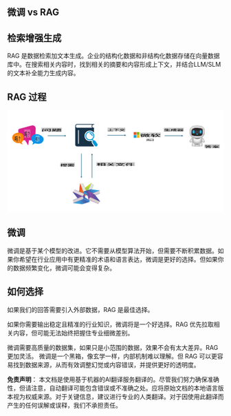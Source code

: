 ## 微调 vs RAG

## 检索增强生成

RAG 是数据检索加文本生成。企业的结构化数据和非结构化数据存储在向量数据库中。在搜索相关内容时，找到相关的摘要和内容形成上下文，并结合LLM/SLM的文本补全能力生成内容。

## RAG 过程
![FinetuningvsRAG](../../../../translated_images/rag.20124d5657be35073dd1dbc93411c24ed912cbcc3bab5d37d28e648e6f175b7e.zh.png)

## 微调
微调是基于某个模型的改进。它不需要从模型算法开始，但需要不断积累数据。如果你希望在行业应用中有更精准的术语和语言表达，微调是更好的选择。但如果你的数据频繁变化，微调可能会变得复杂。

## 如何选择
如果我们的回答需要引入外部数据，RAG 是最佳选择。

如果你需要输出稳定且精准的行业知识，微调将是一个好选择。RAG 优先拉取相关内容，但可能无法始终把握住专业细微差别。

微调需要高质量的数据集，如果只是小范围的数据，效果不会有太大差异。RAG 更加灵活。
微调是一个黑箱，像玄学一样，内部机制难以理解。但 RAG 可以更容易找到数据来源，从而有效调整幻觉或内容错误，并提供更好的透明度。

**免责声明**：
本文档是使用基于机器的AI翻译服务翻译的。尽管我们努力确保准确性，但请注意，自动翻译可能包含错误或不准确之处。应将原始文档的本地语言版本视为权威来源。对于关键信息，建议进行专业的人类翻译。对于因使用此翻译而产生的任何误解或误释，我们不承担责任。
